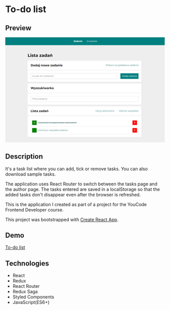 # To-do list

## Preview

![To-do list](readmeImage.png)

## Description

It's a task list where you can add, tick or remove tasks. You can also download sample tasks.

The application uses React Router to switch between the tasks page and the author page. The tasks entered are saved in a localStorage so that the added tasks don't disappear even after the browser is refreshed.

This is the application I created as part of a project for the YouCode Frontend Developer course.

This project was bootstrapped with [Create React App](https://github.com/facebook/create-react-app).

## Demo

[To-do list](https://krystiangreblowski.github.io/to-do-list-react)

## Technologies

- React
- Redux
- React Router
- Redux Saga
- Styled Components
- JavaScript(ES6+)

